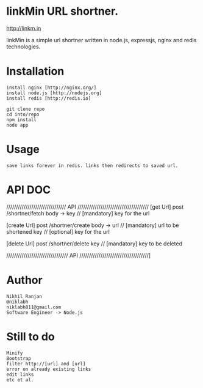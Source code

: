# linkMin URL shortner.

http://linkm.in

linkMin is a simple url shortner written in node.js, expressjs, nginx and redis technologies.

# Installation

	install nginx [http://nginx.org/]
	install node.js	[http://nodejs.org]
	install redis [http://redis.io]

	git clone repo
	cd into/repo
	npm install
	node app	

# Usage

	save links forever in redis. links then redirects to saved url.

# API DOC

/////////////////////////////// API /////////////////////////////////////
[get Url] post /shortner/fetch
body ->
	key // [mandatory] key for the url

[create Url] post /shortner/create
body ->
	url // [mandatory] url to be shortened
	key // [optional] key for the url

[delete Url] post /shortner/delete
	key // [mandatory] key to be deleted

//////////////////////////////// API ////////////////////////////////////]
	

#  Author
	
	Nikhil Ranjan
	@niklabh
	niklabh811@gmail.com
	Software Engineer -> Node.js

# Still to do

	Minify
	Bootstrap
	filter http://[url] and [url]
	error on already existing links
	edit links
	etc et al.	





